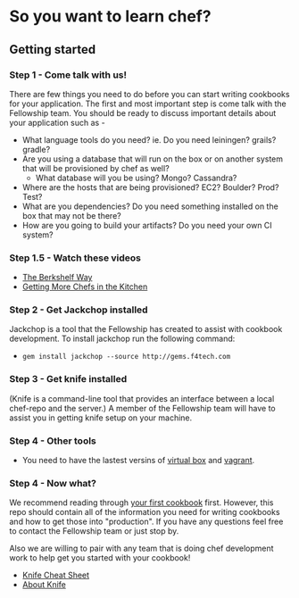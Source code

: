 # So you want to learn chef?

## Getting started

### Step 1 - Come talk with us!
There are few things you need to do before you can start writing cookbooks for your application. The first and most important step is come talk with the Fellowship team. You should be ready to discuss important details about your application such as - 
  * What language tools do you need? ie. Do you need leiningen? grails? gradle?
  * Are you using a database that will run on the box or on another system that will be provisioned by chef as well?
    * What database will you be using? Mongo? Cassandra?
  * Where are the hosts that are being provisioned? EC2? Boulder? Prod? Test?
  * What are you dependencies? Do you need something installed on the box that may not be there? 
  * How are you going to build your artifacts? Do you need your own CI system?

### Step 1.5 - Watch these videos
* [The Berkshelf Way](http://youtu.be/hYt0E84kYUI)
* [Getting More Chefs in the Kitchen](http://youtu.be/ipSudpDYhTM)

### Step 2 - Get Jackchop installed
Jackchop is a tool that the Fellowship has created to assist with cookbook development. To install jackchop run the following command:
* `gem install jackchop --source http://gems.f4tech.com`

### Step 3 - Get knife installed
(Knife is a command-line tool that provides an interface between a local chef-repo and the server.)
A member of the Fellowship team will have to assist you in getting knife setup on your machine.

### Step 4 - Other tools
* You need to have the lastest versins of [virtual box](https://www.virtualbox.org/wiki/Downloads) and [vagrant](http://downloads.vagrantup.com/).

### Step 4 - Now what?
We recommend reading through [your first cookbook](your-first-cookbook.md) first. However, this repo should contain all of the information you need for writing cookbooks and how to get those into "production". If you have any questions feel free to contact the Fellowship team or just stop by.

Also we are willing to pair with any team that is doing chef development work to help get you started with your cookbook!

* [Knife Cheat Sheet](http://docs.opscode.com/_images/qr_knife_web.png)
* [About Knife](http://docs.opscode.com/knife.html)
